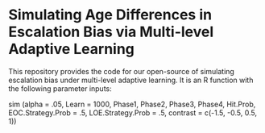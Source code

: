 # Simulating Age Differences in Escalation Bias via Multi-level Adaptive Learning
This repository provides the code for our open-source of simulating escalation bias under multi-level adaptive learning. It is an R function with the following parameter inputs:

sim (alpha = .05, Learn = 1000, Phase1, Phase2, Phase3, Phase4, Hit.Prob, 
                 EOC.Strategy.Prob = .5, 
                 LOE.Strategy.Prob = .5,
                 contrast = c(-1.5, -0.5, 0.5, 1))


